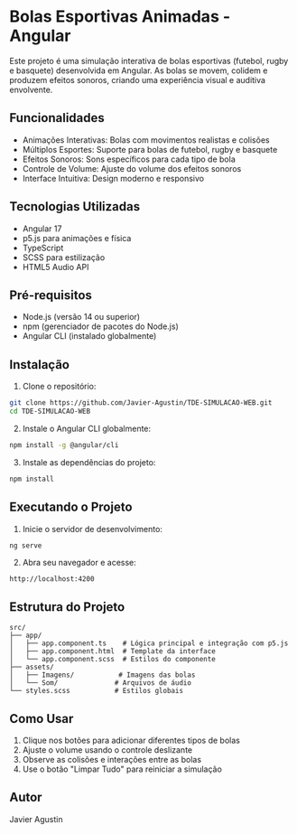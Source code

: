 # Bolas Esportivas Animadas - Angular

Este projeto é uma simulação interativa de bolas esportivas (futebol, rugby e basquete) desenvolvida em Angular. As bolas se movem, colidem e produzem efeitos sonoros, criando uma experiência visual e auditiva envolvente.

## Funcionalidades

- Animações Interativas: Bolas com movimentos realistas e colisões
- Múltiplos Esportes: Suporte para bolas de futebol, rugby e basquete
- Efeitos Sonoros: Sons específicos para cada tipo de bola
- Controle de Volume: Ajuste do volume dos efeitos sonoros
- Interface Intuitiva: Design moderno e responsivo

## Tecnologias Utilizadas

- Angular 17
- p5.js para animações e física
- TypeScript
- SCSS para estilização
- HTML5 Audio API

## Pré-requisitos

- Node.js (versão 14 ou superior)
- npm (gerenciador de pacotes do Node.js)
- Angular CLI (instalado globalmente)

## Instalação

1. Clone o repositório:
```bash
git clone https://github.com/Javier-Agustin/TDE-SIMULACAO-WEB.git
cd TDE-SIMULACAO-WEB
```

2. Instale o Angular CLI globalmente:
```bash
npm install -g @angular/cli
```

3. Instale as dependências do projeto:
```bash
npm install
```

## Executando o Projeto

1. Inicie o servidor de desenvolvimento:
```bash
ng serve
```

2. Abra seu navegador e acesse:
```
http://localhost:4200
```

## Estrutura do Projeto

```
src/
├── app/
│   ├── app.component.ts    # Lógica principal e integração com p5.js
│   ├── app.component.html  # Template da interface
│   └── app.component.scss  # Estilos do componente
├── assets/
│   ├── Imagens/           # Imagens das bolas
│   └── Som/              # Arquivos de áudio
└── styles.scss           # Estilos globais
```

## Como Usar

1. Clique nos botões para adicionar diferentes tipos de bolas
2. Ajuste o volume usando o controle deslizante
3. Observe as colisões e interações entre as bolas
4. Use o botão "Limpar Tudo" para reiniciar a simulação

## Autor

Javier Agustin 